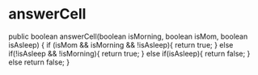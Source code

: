 # answerCell
public boolean answerCell(boolean isMorning, boolean isMom, boolean isAsleep) {
  if (isMom && isMorning && !isAsleep){
    return true;
  }
  else if(!isAsleep && !isMorning){
    return true;
  }
  else if(isAsleep){
    return false;
  }
  else return false;
}
